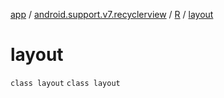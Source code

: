 [app](../../../index.md) / [android.support.v7.recyclerview](../../index.md) / [R](../index.md) / [layout](./index.md)

# layout

`class layout`
`class layout`